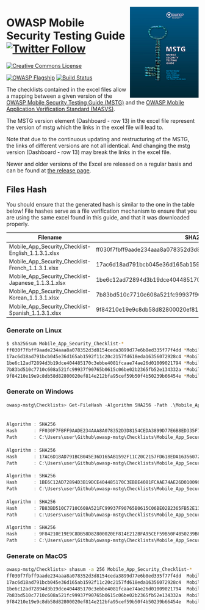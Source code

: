 <a href="https://leanpub.com/mobile-security-testing-guide"><img width=180px align="right" style="float: right;" src="../Document/Images/mstg-cover-release-small.jpg"></a>

# OWASP Mobile Security Testing Guide [![Twitter Follow](https://img.shields.io/twitter/follow/OWASP_MSTG.svg?style=social&label=Follow)](https://twitter.com/OWASP_MSTG)

[![Creative Commons License](https://licensebuttons.net/l/by-sa/4.0/88x31.png)](https://creativecommons.org/licenses/by-sa/4.0/ "CC BY-SA 4.0")

[![OWASP Flagship](https://img.shields.io/badge/owasp-flagship%20project-48A646.svg)](https://www.owasp.org/index.php/Category:OWASP_Project#tab=Project_Inventory)
[![Build Status](https://travis-ci.com/OWASP/owasp-mstg.svg?branch=master)](https://travis-ci.com/OWASP/owasp-mstg)

The checklists contained in the excel files allow a mapping between a given version of the [OWASP Mobile Security Testing Guide (MSTG)](https://github.com/OWASP/owasp-mstg "MSTG") and the [OWASP Mobile Application Verification Standard (MASVS)](https://github.com/OWASP/owasp-masvs "MASVS").

The MSTG version element (Dashboard - row 13) in the excel file represent the version of mstg which the links in the excel file will lead to.

Note that due to the continuous updating and restructuring of the MSTG, the links of different versions are not all identical. And changing the mstg version (Dashboard - row 13) may break the links in the excel file.

Newer and older versions of the Excel are released on a regular basis and can be found at [the release page](https://github.com/OWASP/owasp-mstg/releases "Releases").

## Files Hash

You should ensure that the generated hash is similar to the one in the table below! File hashes serve as a file verification mechanism to ensure that you are using the same excel found in this guide, and that it was downloaded properly.

| Filename | SHA256 Sum |
|---|---|
| Mobile_App_Security_Checklist-English_1.1.3.1.xlsx | ff030f7fbff9aade234aaa8a078352d3d8154ceda3899d77e6b8ed335f77f4dd |
| Mobile_App_Security_Checklist-French_1.1.3.1.xlsx | 17ac6d18ad791bcb045e36d165ab1592f11c20c2157fd618eda16356072928c4 |
| Mobile_App_Security_Checklist-Japanese_1.1.3.1.xlsx | 1be6c12ad72894d3b19dce404485170c3ebbe4081fcaae74ae26d01009021794 |
| Mobile_App_Security_Checklist-Korean_1.1.3.1.xlsx | 7b83bd510c7710c608a521fc99937f90765b0615c06be02b2365fb52e134332a |
| Mobile_App_Security_Checklist-Spanish_1.1.3.1.xlsx | 9f84210e19e9c8db58d82800020ef814e212bfa95cef59b50f4b50239b66454e |

### Generate on Linux

```bash
$ sha256sum Mobile_App_Security_Checklist-*
ff030f7fbff9aade234aaa8a078352d3d8154ceda3899d77e6b8ed335f77f4dd *Mobile_App_Security_Checklist-English_1.1.3.1.xlsx
17ac6d18ad791bcb045e36d165ab1592f11c20c2157fd618eda16356072928c4 *Mobile_App_Security_Checklist-French_1.1.3.1.xlsx
1be6c12ad72894d3b19dce404485170c3ebbe4081fcaae74ae26d01009021794 *Mobile_App_Security_Checklist-Japanese_1.1.3.1.xlsx
7b83bd510c7710c608a521fc99937f90765b0615c06be02b2365fb52e134332a *Mobile_App_Security_Checklist-Korean_1.1.3.1.xlsx
9f84210e19e9c8db58d82800020ef814e212bfa95cef59b50f4b50239b66454e *Mobile_App_Security_Checklist-Spanish_1.1.3.1.xlsx
```

### Generate on Windows

```powershell
owasp-mstg\Checklists> Get-FileHash -Algorithm SHA256 -Path .\Mobile_App_Security_Checklist-* | fl


Algorithm : SHA256
Hash      : FF030F7FBFF9AADE234AAA8A078352D3D8154CEDA3899D77E6B8ED335F77F4DD
Path      : C:\Users\user\Github\owasp-mstg\Checklists\Mobile_App_Security_Checklist-English_1.1.3.1.xlsx

Algorithm : SHA256
Hash      : 17AC6D18AD791BCB045E36D165AB1592F11C20C2157FD618EDA16356072928C4
Path      : C:\Users\user\Github\owasp-mstg\Checklists\Mobile_App_Security_Checklist-French_1.1.3.1.xlsx

Algorithm : SHA256
Hash      : 1BE6C12AD72894D3B19DCE404485170C3EBBE4081FCAAE74AE26D01009021794
Path      : C:\Users\user\Github\owasp-mstg\Checklists\Mobile_App_Security_Checklist-Japanese_1.1.3.1.xlsx

Algorithm : SHA256
Hash      : 7B83BD510C7710C608A521FC99937F90765B0615C06BE02B2365FB52E134332A
Path      : C:\Users\user\Github\owasp-mstg\Checklists\Mobile_App_Security_Checklist-Korean_1.1.3.1.xlsx

Algorithm : SHA256
Hash      : 9F84210E19E9C8DB58D82800020EF814E212BFA95CEF59B50F4B50239B66454E
Path      : C:\Users\user\Github\owasp-mstg\Checklists\Mobile_App_Security_Checklist-Spanish_1.1.3.1.xlsx
```

### Generate on MacOS

```bash
owasp-mstg/Checklists> shasum -a 256 Mobile_App_Security_Checklist-*
ff030f7fbff9aade234aaa8a078352d3d8154ceda3899d77e6b8ed335f77f4dd  Mobile_App_Security_Checklist-English_1.1.3.1.xlsx
17ac6d18ad791bcb045e36d165ab1592f11c20c2157fd618eda16356072928c4  Mobile_App_Security_Checklist-French_1.1.3.1.xlsx
1be6c12ad72894d3b19dce404485170c3ebbe4081fcaae74ae26d01009021794  Mobile_App_Security_Checklist-Japanese_1.1.3.1.xlsx
7b83bd510c7710c608a521fc99937f90765b0615c06be02b2365fb52e134332a  Mobile_App_Security_Checklist-Korean_1.1.3.1.xlsx
9f84210e19e9c8db58d82800020ef814e212bfa95cef59b50f4b50239b66454e  Mobile_App_Security_Checklist-Spanish_1.1.3.1.xlsx
```
